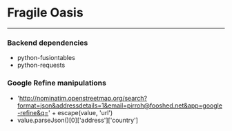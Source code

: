 # Fragile Oasis #
-----------------


### Backend dependencies ###
* python-fusiontables
* python-requests

### Google Refine manipulations ###
* 'http://nominatim.openstreetmap.org/search?format=json&addressdetails=1&email=pirroh@fooshed.net&app=google-refine&q=' + escape(value, 'url') 
* value.parseJson()[0]['address']['country']
